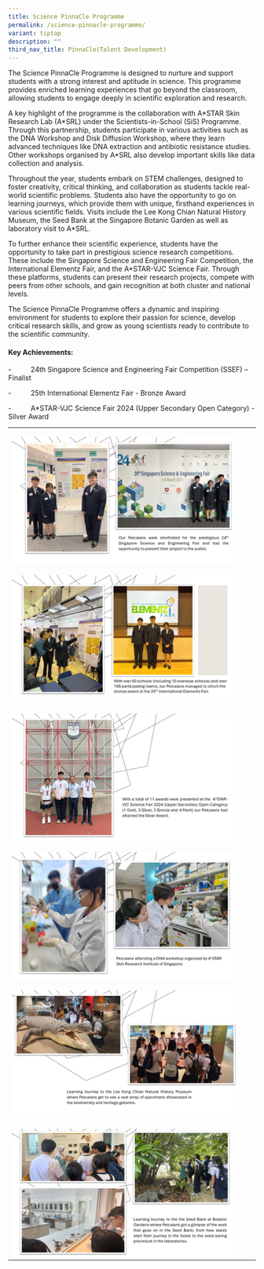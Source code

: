 ```yaml
---
title: Science PinnaCle Programme
permalink: /science-pinnacle-programme/
variant: tiptap
description: ""
third_nav_title: PinnaCle(Talent Development)
---
```

<p>The Science PinnaCle Programme is designed to nurture and support students
with a strong interest and aptitude in science. This programme provides
enriched learning experiences that go beyond the classroom, allowing students
to engage deeply in scientific exploration and research.</p>
<p>A key highlight of the programme is the collaboration with A*STAR Skin
Research Lab (A*SRL) under the Scientists-in-School (SiS) Programme. Through
this partnership, students participate in various activities such as the
DNA Workshop and Disk Diffusion Workshop, where they learn advanced techniques
like DNA extraction and antibiotic resistance studies. Other workshops
organised by A*SRL also develop important skills like data collection and
analysis.</p>
<p>Throughout the year, students embark on STEM challenges, designed to foster
creativity, critical thinking, and collaboration as students tackle real-world
scientific problems. Students also have the opportunity to go on learning
journeys, which provide them with unique, firsthand experiences in various
scientific fields. Visits include the Lee Kong Chian Natural History Museum,
the Seed Bank at the Singapore Botanic Garden as well as laboratory visit
to A*SRL.</p>
<p>To further enhance their scientific experience, students have the opportunity
to take part in prestigious science research competitions. These include
the Singapore Science and Engineering Fair Competition, the International
Elementz Fair, and the A*STAR-VJC Science Fair. Through these platforms,
students can present their research projects, compete with peers from other
schools, and gain recognition at both cluster and national levels.</p>
<p>The Science PinnaCle Programme offers a dynamic and inspiring environment
for students to explore their passion for science, develop critical research
skills, and grow as young scientists ready to contribute to the scientific
community.</p>
<p></p>
<h4>Key Achievements:</h4>
<p>-&nbsp;&nbsp;&nbsp;&nbsp;&nbsp;&nbsp;&nbsp;&nbsp;&nbsp; 24th Singapore
Science and Engineering Fair Competition (SSEF) – Finalist</p>
<p>-&nbsp;&nbsp;&nbsp;&nbsp;&nbsp;&nbsp;&nbsp;&nbsp;&nbsp; 25th International
Elementz Fair - Bronze Award</p>
<p>-&nbsp;&nbsp;&nbsp;&nbsp;&nbsp;&nbsp;&nbsp;&nbsp;&nbsp; A*STAR-VJC Science
Fair 2024 (Upper Secondary Open Category) - Silver Award</p>
<table style="minWidth: 75px">
<colgroup>
<col>
<col>
<col>
</colgroup>
<tbody>
<tr>
<th rowspan="1" colspan="1">
<p></p>
<div class="isomer-image-wrapper">
<img style="width: 100%" height="auto" width="100%" alt="Science PinnaCle Programme" src="/images/Distinctive Programmes/Science_PinnaCle_Programme.jpg">
</div>
</th>
<th rowspan="1" colspan="1">
<p></p>
</th>
<th rowspan="1" colspan="1">
<p></p>
</th>
</tr>
<tr>
<td rowspan="1" colspan="1">
<p></p>
<div class="isomer-image-wrapper">
<img style="width: 100%" height="auto" width="100%" alt="Science PinnaCle Programme 2" src="/images/Distinctive Programmes/Science_PinnaCle_Programme__2_.jpg">
</div>
</td>
<td rowspan="1" colspan="1">
<p></p>
</td>
<td rowspan="1" colspan="1">
<p></p>
</td>
</tr>
<tr>
<td rowspan="1" colspan="1">
<p></p>
<div class="isomer-image-wrapper">
<img style="width: 100%" height="auto" width="100%" alt="Science PinnaCle Programme 3" src="/images/Distinctive Programmes/Science_PinnaCle_Programme__3_.jpg">
</div>
</td>
<td rowspan="1" colspan="1">
<p></p>
</td>
<td rowspan="1" colspan="1">
<p></p>
</td>
</tr>
<tr>
<td rowspan="1" colspan="1">
<p></p>
<div class="isomer-image-wrapper">
<img style="width: 100%" height="auto" width="100%" alt="Science PinnaCle Programme 4" src="/images/Distinctive Programmes/Science_PinnaCle_Programme__4_.jpg">
</div>
</td>
<td rowspan="1" colspan="1">
<p></p>
</td>
<td rowspan="1" colspan="1">
<p></p>
</td>
</tr>
<tr>
<td rowspan="1" colspan="1">
<p></p>
<div class="isomer-image-wrapper">
<img style="width: 100%" height="auto" width="100%" alt="Science PinnaCle Programme 5" src="/images/Distinctive Programmes/Science_PinnaCle_Programme__5_.jpg">
</div>
</td>
<td rowspan="1" colspan="1">
<p></p>
</td>
<td rowspan="1" colspan="1">
<p></p>
</td>
</tr>
<tr>
<td rowspan="1" colspan="1">
<p></p>
<div class="isomer-image-wrapper">
<img style="width: 100%" height="auto" width="100%" alt="Science PinnaCle Programme 6" src="/images/Distinctive Programmes/Science_PinnaCle_Programme__1_.jpg">
</div>
</td>
<td rowspan="1" colspan="1">
<p></p>
</td>
<td rowspan="1" colspan="1">
<p></p>
</td>
</tr>
</tbody>
</table>
<p></p>